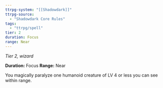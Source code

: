 ```yaml
---
ttrpg-system: "[[Shadowdark]]"
ttrpg-source: 
  - "Shadowdark Core Rules"
tags:
  - "ttrpg/spell"
tier: 2
duration: Focus
range: Near
---
```

*Tier 2, wizard*

**Duration:** Focus
**Range:** Near

You magically paralyze one humanoid creature of LV 4 or less you can see within range.

